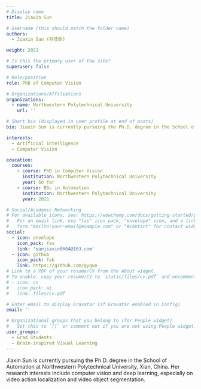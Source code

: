 ```yaml
---
# Display name
title: Jiaxin Sun

# Username (this should match the folder name)
authors:
  - Jiaxin Sun (孙佳欣)

weight: 2021

# Is this the primary user of the site?
superuser: false

# Role/position
role: PhD of Computer Vision

# Organizations/Affiliations
organizations:
  - name: Northwestern Polytechnical University
    url: ''

# Short bio (displayed in user profile at end of posts)
bio: Jiaxin Sun is currently pursuing the Ph.D. degree in the School of Automation at Northwestern Polytechnical University, Xian, China.

interests:
  - Artificial Intelligence
  - Computer Vision

education:
  courses:
    - course: PhD in Computer Vision
      institution: Northwestern Polytechnical University
      year: So far
    - course: BSc in Automation
      institution: Northwestern Polytechnical University
      year: 2021

# Social/Academic Networking
# For available icons, see: https://wowchemy.com/docs/getting-started/page-builder/#icons
#   For an email link, use "fas" icon pack, "envelope" icon, and a link in the
#   form "mailto:your-email@example.com" or "#contact" for contact widget.
social:
  - icon: envelope
    icon_pack: fas
    link: 'sunjiaxin0604@163.com'
  - icon: github
    icon_pack: fab
    link: https://github.com/gyguo
# Link to a PDF of your resume/CV from the About widget.
# To enable, copy your resume/CV to `static/files/cv.pdf` and uncomment the lines below.
# - icon: cv
#   icon_pack: ai
#   link: files/cv.pdf

# Enter email to display Gravatar (if Gravatar enabled in Config)
email: ''

# Organizational groups that you belong to (for People widget)
#   Set this to `[]` or comment out if you are not using People widget.
user_groups:
  - Grad Students
  - Brain-inspired Visual Learning
---
```


Jiaxin Sun is currently pursuing the Ph.D. degree in the School of Automation at Northwestern Polytechnical University, Xian, China. Her research interests include computer vision and deep learning, especially on video action localization and video object segmentation.